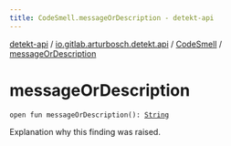 ```yaml
---
title: CodeSmell.messageOrDescription - detekt-api
---
```


[detekt-api](../../index.html) / [io.gitlab.arturbosch.detekt.api](../index.html) / [CodeSmell](index.html) / [messageOrDescription](./message-or-description.html)

# messageOrDescription

`open fun messageOrDescription(): `[`String`](https://kotlinlang.org/api/latest/jvm/stdlib/kotlin/-string/index.html)

Explanation why this finding was raised.

